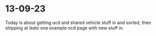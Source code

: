 # 13-09-23

Today is about getting ucd and shared vehicle stuff in and sorted, then shipping at leats one example ncd page with new stuff in.
